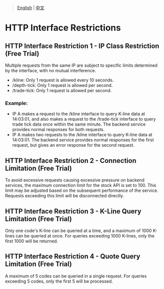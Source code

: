 > [English](./interface_limitation.md) | [中文](./interface_limitation_cn.md)

# HTTP Interface Restrictions

## HTTP Interface Restriction 1 - IP Class Restriction (Free Trial)

Multiple requests from the same IP are subject to specific limits determined by the interface, with no mutual interference.

- /kline: Only 1 request is allowed every 10 seconds.
- /depth-tick: Only 1 request is allowed per second.
- /trade-tick: Only 1 request is allowed per second.

### Example:
- IP A makes a request to the /kline interface to query K-line data at 14:03:01, and also makes a request to the /trade-tick interface to query trade tick data once within the same minute. The backend service provides normal responses for both requests.
- IP A makes two requests to the /kline interface to query K-line data at 14:03:01. The backend service provides normal responses for the first request, but gives an error response for the second request.

## HTTP Interface Restriction 2 - Connection Limitation (Free Trial)

To avoid excessive requests causing excessive pressure on backend services, the maximum connection limit for the stock API is set to 100. This limit may be adjusted based on the subsequent performance of the service. Requests exceeding this limit will be disconnected directly.

## HTTP Interface Restriction 3 - K-Line Query Limitation (Free Trial)

Only one code's K-line can be queried at a time, and a maximum of 1000 K-lines can be queried at once. For queries exceeding 1000 K-lines, only the first 1000 will be returned.

## HTTP Interface Restriction 4 - Quote Query Limitation (Free Trial)

A maximum of 5 codes can be queried in a single request. For queries exceeding 5 codes, only the first 5 will be processed.
